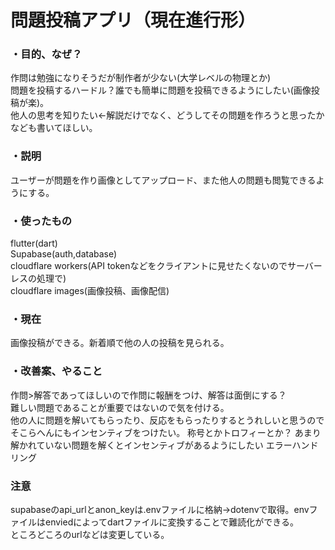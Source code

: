 # 問題投稿アプリ（現在進行形）

### ・目的、なぜ？ 
作問は勉強になりそうだが制作者が少ない(大学レベルの物理とか)  
問題を投稿するハードル？誰でも簡単に問題を投稿できるようにしたい(画像投稿が楽)。  
他人の思考を知りたい←解説だけでなく、どうしてその問題を作ろうと思ったかなども書いてほしい。  


### ・説明  
ユーザーが問題を作り画像としてアップロード、また他人の問題も閲覧できるようにする。  


### ・使ったもの  
flutter(dart)  
Supabase(auth,database)  
cloudflare workers(API tokenなどをクライアントに見せたくないのでサーバーレスの処理で)  
cloudflare images(画像投稿、画像配信)  


### ・現在    
画像投稿ができる。新着順で他の人の投稿を見られる。


### ・改善案、やること  
作問>解答であってほしいので作問に報酬をつけ、解答は面倒にする？   
難しい問題であることが重要ではないので気を付ける。  
他の人に問題を解いてもらったり、反応をもらったりするとうれしいと思うのでそこらへんにもインセンティブをつけたい。
称号とかトロフィーとか？
あまり解かれていない問題を解くとインセンティブがあるようにしたい
エラーハンドリング


### 注意
supabaseのapi_urlとanon_keyは.envファイルに格納→dotenvで取得。envファイルはenviedによってdartファイルに変換することで難読化ができる。  
ところどころのurlなどは変更している。





